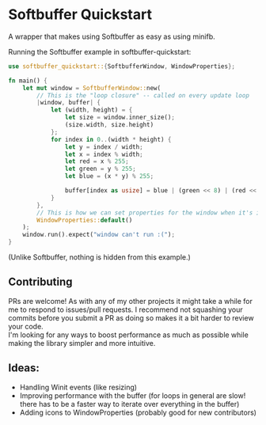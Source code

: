 Softbuffer Quickstart
=====================
A wrapper that makes using Softbuffer as easy as using minifb.

Running the Softbuffer example in softbuffer-quickstart:
```rust
use softbuffer_quickstart::{SoftbufferWindow, WindowProperties};

fn main() {
    let mut window = SoftbufferWindow::new(
        // This is the "loop closure" -- called on every update loop
        |window, buffer| {
            let (width, height) = {
                let size = window.inner_size();
                (size.width, size.height)
            };
            for index in 0..(width * height) {
                let y = index / width;
                let x = index % width;
                let red = x % 255;
                let green = y % 255;
                let blue = (x * y) % 255;

                buffer[index as usize] = blue | (green << 8) | (red << 16);
            }
        },
        // This is how we can set properties for the window when it's initially created.
        WindowProperties::default()
    );
    window.run().expect("window can't run :(");
}
```
(Unlike Softbuffer, nothing is hidden from this example.)


## Contributing
PRs are welcome! As with any of my other projects it might take a while for me to respond to issues/pull requests. I recommend not squashing your commits before you submit a PR as doing so makes it a bit harder to review your code.  
I'm looking for any ways to boost performance as much as possible while making the library simpler and more intuitive.

## Ideas:
- Handling Winit events (like resizing)
- Improving performance with the buffer (for loops in general are slow! there has to be a faster way to iterate over everything in the buffer)
- Adding icons to WindowProperties (probably good for new contributors)
